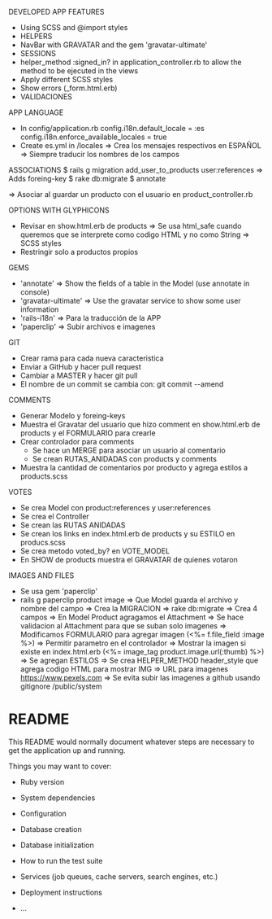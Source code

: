 DEVELOPED APP FEATURES

- Using SCSS and @import styles
- HELPERS
- NavBar with GRAVATAR and the gem 'gravatar-ultimate'
- SESSIONS
- helper_method :signed_in? in application_controller.rb to allow the method to be ejecuted in the views
- Apply different SCSS styles
- Show errors (_form.html.erb)
- VALIDACIONES

APP LANGUAGE
  * In config/application.rb
    config.i18n.default_locale = :es
    config.i18n.enforce_available_locales = true
  * Create es.yml in /locales   => Crea los mensajes respectivos en ESPAÑOL
   => Siempre traducir los nombres de los campos

ASSOCIATIONS
  $ rails g migration add_user_to_products user:references   => Adds foreing-key
  $ rake db:migrate
  $ annotate

  => Asociar al guardar un producto con el usuario en product_controller.rb

OPTIONS WITH GLYPHICONS
  - Revisar en show.html.erb de products
    => Se usa html_safe cuando queremos que se interprete como codigo HTML y no como String
    => SCSS styles
  - Restringir solo a productos propios

GEMS
- 'annotate' => Show the fields of a table in the Model (use annotate in console)
- 'gravatar-ultimate' => Use the gravatar service to show some user information
- 'rails-i18n' => Para la traducción de la APP
- 'paperclip'  => Subir archivos e imagenes

GIT
- Crear rama para cada nueva caracteristica
- Enviar a GitHub y hacer pull request
- Cambiar a MASTER y hacer git pull
- El nombre de un commit se cambia con: git commit --amend


COMMENTS
- Generar Modelo y foreing-keys
- Muestra el Gravatar del usuario que hizo comment en show.html.erb de products y el FORMULARIO para crearle
- Crear controlador para comments
  * Se hace un MERGE para asociar un usuario al comentario
  * Se crean RUTAS_ANIDADAS con products y comments
- Muestra la cantidad de comentarios por producto y agrega estilos a products.scss

VOTES
- Se crea Model con product:references y user:references
- Se crea el Controller
- Se crean las RUTAS ANIDADAS
- Se crean los links en index.html.erb de products y su ESTILO en producs.scss
- Se crea metodo voted_by? en VOTE_MODEL
- En SHOW de products muestra el GRAVATAR de quienes votaron


IMAGES AND FILES
- Se usa gem 'paperclip'
- rails g paperclip product image   => Que Model guarda el archivo y nombre del campo
  => Crea la MIGRACION
  => rake db:migrate    => Crea 4 campos
  => En Model Product agragamos el Attachment
  => Se hace validacion al Attachment para que se suban solo imagenes
  => Modificamos FORMULARIO para agregar imagen (<%= f.file_field :image %>)
  => Permitir parametro en el controlador
  => Mostrar la imagen si existe en index.html.erb (<%= image_tag product.image.url(:thumb) %>)
  => Se agregan ESTILOS
  => Se crea HELPER_METHOD header_style que agrega codigo HTML para mostrar IMG
  => URL para imagenes   https://www.pexels.com
  => Se evita subir las imagenes a github usando gitignore /public/system



# README

This README would normally document whatever steps are necessary to get the
application up and running.

Things you may want to cover:

* Ruby version

* System dependencies

* Configuration

* Database creation

* Database initialization

* How to run the test suite

* Services (job queues, cache servers, search engines, etc.)

* Deployment instructions

* ...
